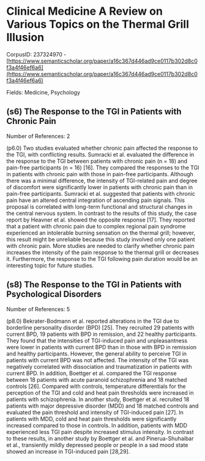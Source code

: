# Clinical Medicine A Review on Various Topics on the Thermal Grill Illusion

CorpusID: 237324970 - [https://www.semanticscholar.org/paper/a16c367d446ad9ce0117b302d8c0f3a4f46ef6a6](https://www.semanticscholar.org/paper/a16c367d446ad9ce0117b302d8c0f3a4f46ef6a6)

Fields: Medicine, Psychology

## (s6) The Response to the TGI in Patients with Chronic Pain
Number of References: 2

(p6.0) Two studies evaluated whether chronic pain affected the response to the TGI, with conflicting results. Sumracki et al. evaluated the difference in the response to the TGI between patients with chronic pain (n = 18) and pain-free participants (n = 16) [16]. They compared the responses to the TGI in patients with chronic pain with those in pain-free participants. Although there was a minimal difference, the intensity of TGI-related pain and degree of discomfort were significantly lower in patients with chronic pain than in pain-free participants. Sumracki et al. suggested that patients with chronic pain have an altered central integration of ascending pain signals. This proposal is correlated with long-term functional and structural changes in the central nervous system. In contrast to the results of this study, the case report by Heavner et al. showed the opposite response [17]. They reported that a patient with chronic pain due to complex regional pain syndrome experienced an intolerable burning sensation on the thermal grill; however, this result might be unreliable because this study involved only one patient with chronic pain. More studies are needed to clarify whether chronic pain increases the intensity of the pain response to the thermal grill or decreases it. Furthermore, the response to the TGI following pain duration would be an interesting topic for future studies.
## (s8) The Response to the TGI in Patients with Psychological Disorders
Number of References: 5

(p8.0) Bekrater-Bodmann et al. reported alterations in the TGI due to borderline personality disorder (BPD) [25]. They recruited 29 patients with current BPD, 19 patients with BPD in remission, and 22 healthy participants. They found that the intensities of TGI-induced pain and unpleasantness were lower in patients with current BPD than in those with BPD in remission and healthy participants. However, the general ability to perceive TGI in patients with current BPD was not affected. The intensity of the TGI was negatively correlated with dissociation and traumatization in patients with current BPD. In addition, Boettger et al. compared the TGI response between 18 patients with acute paranoid schizophrenia and 18 matched controls [26]. Compared with controls, temperature differentials for the perception of the TGI and cold and heat pain thresholds were increased in patients with schizophrenia. In another study, Boettger et al. recruited 18 patients with major depressive disorder (MDD) and 18 matched controls and evaluated the pain threshold and intensity of TGI-induced pain [27]. In patients with MDD, cold and heat pain thresholds were significantly increased compared to those in controls. In addition, patients with MDD experienced less TGI pain despite increased stimulus intensity. In contrast to these results, in another study by Boettger et al. and Pinerua-Shuhaibar et al., transiently mildly depressed people or people in a sad mood state showed an increase in TGI-induced pain [28,29].
